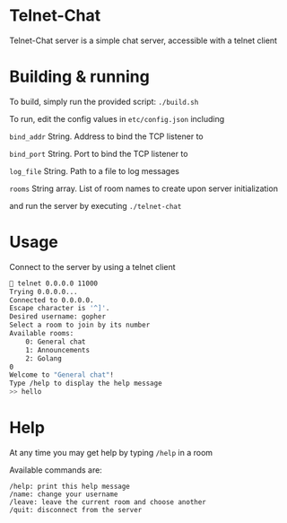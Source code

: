 # Telnet-Chat

Telnet-Chat server is a simple chat server, accessible with a telnet client

# Building & running

To build, simply run the provided script: `./build.sh`

To run, edit the config values in `etc/config.json` including

`bind_addr` String. Address to bind the TCP listener to

`bind_port` String. Port to bind the TCP listener to

`log_file` String. Path to a file to log messages

`rooms` String array. List of room names to create upon server initialization


and run the server by executing `./telnet-chat`

# Usage

Connect to the server by using a telnet client

```bash
 telnet 0.0.0.0 11000
Trying 0.0.0.0...
Connected to 0.0.0.0.
Escape character is '^]'.
Desired username: gopher
Select a room to join by its number
Available rooms:
	0: General chat
	1: Announcements
	2: Golang
0
Welcome to "General chat"!
Type /help to display the help message
>> hello
```

# Help

At any time you may get help by typing `/help` in a room

Available commands are:

```
/help: print this help message
/name: change your username
/leave: leave the current room and choose another
/quit: disconnect from the server
```
